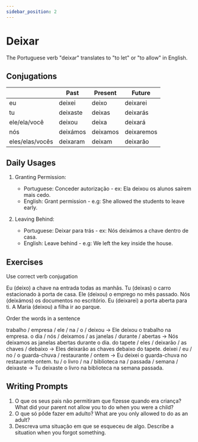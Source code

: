 ```yaml
---
sidebar_position: 2
---
```


# Deixar

The Portuguese verb "deixar" translates to "to let" or "to allow" in English.

## Conjugations

|                 | Past     | Present  | Future     |
| --------------- | -------- | -------- | ---------- |
| eu              | deixei   | deixo    | deixarei   |
| tu              | deixaste | deixas   | deixarás   |
| ele/ela/você    | deixou   | deixa    | deixará    |
| nós             | deixámos | deixamos | deixaremos |
| eles/elas/vocês | deixaram | deixam   | deixarão   |

## Daily Usages

1. Granting Permission:

   - Portuguese: Conceder autorização - ex: Ela deixou os alunos saírem mais cedo.
   - English: Grant permission - e.g: She allowed the students to leave early.

2. Leaving Behind:

   - Portuguese: Deixar para trás - ex: Nós deixámos a chave dentro de casa.
   - English: Leave behind - e.g: We left the key inside the house.

## Exercises

Use correct verb conjugation

Eu (deixo) a chave na entrada todas as manhãs.
Tu (deixas) o carro estacionado à porta de casa.
Ele (deixou) o emprego no mês passado.
Nós (deixámos) os documentos no escritório.
Eu (deixarei) a porta aberta para ti.
A Maria (deixou) a filha ir ao parque.

Order the words in a sentence

trabalho / empresa / ele / na / o / deixou -> Ele deixou o trabalho na empresa.
o dia / nós / deixamos / as janelas / durante / abertas -> Nós deixamos as janelas abertas durante o dia.
do tapete / eles / deixarão / as chaves / debaixo -> Eles deixarão as chaves debaixo do tapete.
deixei / eu / no / o guarda-chuva / restaurante / ontem -> Eu deixei o guarda-chuva no restaurante ontem.
tu / o livro / na / biblioteca na / passada / semana / deixaste -> Tu deixaste o livro na biblioteca na semana passada.

## Writing Prompts

1. O que os seus pais não permitiram que fizesse quando era criança? What did your parent not allow you to do when you were a child?
2. O que só pôde fazer em adulto? What are you only allowed to do as an adult?
3. Descreva uma situação em que se esqueceu de algo. Describe a situation when you forgot something.
